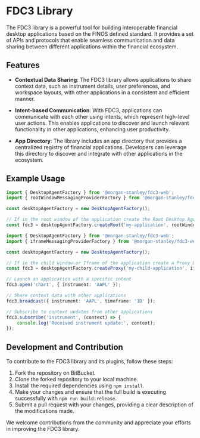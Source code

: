 # FDC3 Library

The FDC3 library is a powerful tool for building interoperable financial desktop applications based on the FINOS defined standard. It provides a set of APIs and protocols that enable seamless communication and data sharing between different applications within the financial ecosystem.

## Features

- **Contextual Data Sharing**: The FDC3 library allows applications to share context data, such as instrument details, user preferences, and workspace layouts, with other applications in a consistent and efficient manner.

- **Intent-based Communication**: With FDC3, applications can communicate with each other using intents, which represent high-level user actions. This enables applications to discover and launch relevant functionality in other applications, enhancing user productivity.

- **App Directory**: The library includes an app directory that provides a centralized registry of financial applications. Developers can leverage this directory to discover and integrate with other applications in the ecosystem.

## Example Usage

```typescript
import { DesktopAgentFactory } from '@morgan-stanley/fdc3-web';
import { rootWindowMessagingProviderFactory } from '@morgan-stanley/fdc3-web-messaging-provider';

const desktopAgentFactory = new DesktopAgentFactory();

// If in the root window of the application create the Root Desktop Agent
const fdc3 = desktopAgentFactory.createRoot('my-application', rootWindowMessagingProviderFactory)
```

```typescript
import { DesktopAgentFactory } from '@morgan-stanley/fdc3-web';
import { iframeMessagingProviderFactory } from '@morgan-stanley/fdc3-web-messaging-provider';

const desktopAgentFactory = new DesktopAgentFactory();

// If in the child window or Iframe of the application create a Proxy Desktop Agent
const fdc3 = desktopAgentFactory.createProxy('my-child-application', iframeMessagingProviderFactory)
```

```typescript
// Launch an application with a specific intent
fdc3.open('chart', { instrument: 'AAPL' });

// Share context data with other applications
fdc3.broadcast({ instrument: 'AAPL', timeframe: '1D' });

// Subscribe to context updates from other applications
fdc3.subscribe('instrument', (context) => {
    console.log('Received instrument update:', context);
});
```

## Development and Contribution

To contribute to the FDC3 library and its plugins, follow these steps:

1. Fork the repository on BitBucket.
2. Clone the forked repository to your local machine.
3. Install the required dependencies using `npm install`.
4. Make your changes and ensure that the full build is executing successfully with `npm run build:release`.
5. Submit a pull request with your changes, providing a clear description of the modifications made.

We welcome contributions from the community and appreciate your efforts in improving the FDC3 library.
